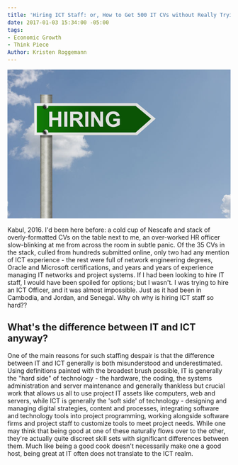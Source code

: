 ```yaml
---
title: 'Hiring ICT Staff: or, How to Get 500 IT CVs without Really Trying'
date: 2017-01-03 15:34:00 -05:00
tags:
- Economic Growth
- Think Piece
Author: Kristen Roggemann
---
```


![hiring.sign.jpg](/uploads/hiring.sign.jpg)

Kabul, 2016. I'd been here before: a cold cup of Nescafe and stack of overly-formatted CVs on the table next to me, an over-worked HR officer slow-blinking at me from across the room in subtle panic. Of the 35 CVs in the stack, culled from hundreds submitted online, only two had any mention of ICT experience - the rest were full of network engineering degrees, Oracle and Microsoft certifications, and years and years of experience managing IT networks and project systems. If I had been looking to hire IT staff, I would have been spoiled for options; but I wasn't. I was trying to hire an ICT Officer, and it was almost impossible. Just as it had been in Cambodia, and Jordan, and Senegal. Why oh why is hiring ICT staff so hard??

## What's the difference between IT and ICT anyway?
One of the main reasons for such staffing despair is that the difference between IT and ICT generally is both misunderstood and underestimated. Using definitions painted with the broadest brush possible, IT is generally the "hard side" of technology - the  hardware, the coding, the systems administration and server maintenance and generally thankless but crucial work that allows us all to use project IT assets like computers, web and servers, while ICT is generally the 'soft side' of technology - designing and managing digital strategies, content and processes, integrating software and technology tools into project programming, working alongside software firms and project staff to customize tools to meet project needs. While one may think that being good at one of these naturally flows over to the other, they're actually quite discreet skill sets with significant differences between them. Much like being a good cook doesn't necessarily make one a good host, being great at IT often does not translate to the ICT realm.